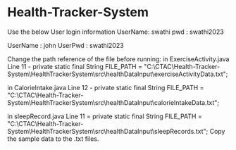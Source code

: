 # Health-Tracker-System
Use the below User login information
UserName: swathi
pwd : swathi2023

UserName : john
UserPwd : swathi2023

Change the path reference of the file before running:
in ExerciseActivity.java
Line 11 - private static final String FILE_PATH = "C:\\CTAC\\Health-Tracker-System\\HealthTrackerSystem\\src\\healthDataInput\\exerciseActivityData.txt";

in CalorieIntake.java
Line 12 -   private static final String FILE_PATH = "C:\\CTAC\\Health-Tracker-System\\HealthTrackerSystem\\src\\healthDataInput\\calorieIntakeData.txt";

in sleepRecord.java
Line 11 =   private static final String FILE_PATH = "C:\\CTAC\\Health-Tracker-System\\HealthTrackerSystem\\src\\healthDataInput\\sleepRecords.txt";
 Copy the sample data to the .txt files.
